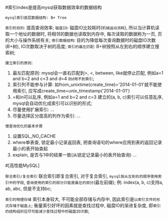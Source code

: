 #索引index是提高mysql获取数据效率的数据结构

`mysql索引底层数据结构: B+ Tree`

`索引的目的`: 提高查询效率;
`磁盘IO`: 磁盘IO比较耗时(`机械运动消耗`), 所以当计算机读取一个地址的数据时, 将相邻的数据也读取到内存中, 每次读取的数据称为一页, 页的大小与操作系统有关;
`索引数据结构`: 目的为降低每次查询数据时的磁盘IO次数 (B+树), IO次数取决于树的高度;
`索引的最左匹配`: B+树按照从左到右的顺序建立搜索树;

`建立索引的原则`:
1. 最左匹配原则: mysql会一直右匹配到>, <, between, like就停止匹配, 例如a=1 and b=2 and c<3 and d=4 `则d用不到索引`;
2. 索引列不能参与计算: 如from_unixtime(create_time)='2014-01-01'就不能使用索引, 应写成create_time=unix_timestamp('2014-01-01')
3. =和in可以乱序, 例如a=1 and b=2 and c=3 建立的(a, b, c)索引可以任意乱序, mysql会自动优化成索引可以识别的形式;
4. 尽量使用扩展索引: ...
5. 尽量选择区分度高的列作为索引: ...

`慢查询优化的基本步骤`
1. 设置SQL_NO_CACHE
2. where单表查, 锁定最小记录返回表, 把查询语句的where应用到表的返回记录最小的表开始查起
3. explain, 是否与1中的结果一致(从锁定记录最小的表开始查询)
...

#[高性能MySQL]

`联合索引/复合索引`
联合索引即复合索引, 对于复合索引, `mysql按从左到右的顺序使用索引中的字段`, `查询使用的索引的部分只能是最左的部分`(最左前缀);
例: index(a, b, c)支持a, ab, abc, 但是不支持bc;

`索引的物理存储`
索引本身较大, 不可能全部存储与内存中, 因此索引是`以索引文件的形式存储于磁盘上`;
衡量索引好坏的因素就是查找过程中, 磁盘IO的渐进复杂度, 即`索引的结构组织应尽可能减少查找过程中的磁盘IO次数`;
